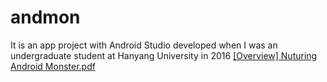 # andmon
It is an app project with Android Studio developed when I was an undergraduate student at Hanyang University in 2016
[[Overview] Nuturing Android Monster.pdf](https://github.com/jonghwan3/andmon/files/12470333/Overview.Nuturing.Android.Monster.pdf)
